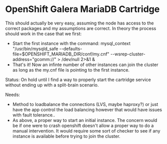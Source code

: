# OpenShift Galera MariaDB Cartridge

This should actually be very easy, assuming the node has access to the correct packages and my assumptions are correct. In theory the process should work in the case that we first:

- Start the first instance with the command:
	mysql_context "/usr/bin/mysqld_safe --defaults-file=$OPENSHIFT_MARIADB_DIR/conf/my.cnf" --wsrep-cluster-address="gcomm://" > /dev/null 2>&1 & 
- That's it! Now an infinte number of other instances can join the cluster as long as the my.cnf file is pointing to the first instance.

Status: On hold until I find a way to properly start the cartridge service without ending up with a split-brain scenario. 

Needs:
- Method to loadbalance the connections (LVS, maybe haproxy?) or just have the app control the load balancing however that would have issues with fault tolerance..
- As above, a proper way to start an initial instance. The concern would be if one were to crash openshift doesn't allow a proper way to do a manual intervention. It would require some sort of checker to see if any instance is available before trying to join the cluster.

